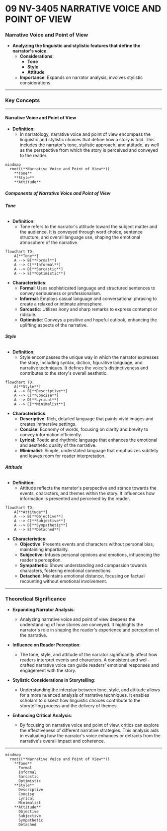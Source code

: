 # 09 NV-3405 NARRATIVE VOICE AND POINT OF VIEW

### **Narrative Voice and Point of View**

- **Analyzing the linguistic and stylistic features that define the narrator's voice.**
  - **Considerations**:
    - **Tone**
    - **Style**
    - **Attitude**
  - **Importance**: Expands on narrator analysis; involves stylistic considerations.

---

### **Key Concepts**

---

#### **Narrative Voice and Point of View**

- **Definition**:
  - In narratology, narrative voice and point of view encompass the linguistic and stylistic choices that define how a story is told. This includes the narrator's tone, stylistic approach, and attitude, as well as the perspective from which the story is perceived and conveyed to the reader.

```mermaid
mindmap
  root((**Narrative Voice and Point of View**))
    **Tone**
    **Style**
    **Attitude**
```

##### **Components of Narrative Voice and Point of View**

###### **Tone**

- **Definition**:
  - Tone refers to the narrator's attitude toward the subject matter and the audience. It is conveyed through word choice, sentence structure, and overall language use, shaping the emotional atmosphere of the narrative.

```mermaid
flowchart TD;
    A[**Tone**]
    A --> B[**Formal**]
    A --> C[**Informal**]
    A --> D[**Sarcastic**]
    A --> E[**Optimistic**]
```

- **Characteristics**:
  - **Formal**: Uses sophisticated language and structured sentences to convey seriousness or professionalism.
  - **Informal**: Employs casual language and conversational phrasing to create a relaxed or intimate atmosphere.
  - **Sarcastic**: Utilizes irony and sharp remarks to express contempt or ridicule.
  - **Optimistic**: Conveys a positive and hopeful outlook, enhancing the uplifting aspects of the narrative.

###### **Style**

- **Definition**:
  - Style encompasses the unique way in which the narrator expresses the story, including syntax, diction, figurative language, and narrative techniques. It defines the voice's distinctiveness and contributes to the story's overall aesthetic.

```mermaid
flowchart TD;
    A[**Style**]
    A --> B[**Descriptive**]
    A --> C[**Concise**]
    A --> D[**Lyrical**]
    A --> E[**Minimalist**]
```

- **Characteristics**:
  - **Descriptive**: Rich, detailed language that paints vivid images and creates immersive settings.
  - **Concise**: Economy of words, focusing on clarity and brevity to convey information efficiently.
  - **Lyrical**: Poetic and rhythmic language that enhances the emotional and aesthetic quality of the narrative.
  - **Minimalist**: Simple, understated language that emphasizes subtlety and leaves room for reader interpretation.

###### **Attitude**

- **Definition**:
  - Attitude reflects the narrator's perspective and stance towards the events, characters, and themes within the story. It influences how information is presented and perceived by the reader.

```mermaid
flowchart TD;
    A[**Attitude**]
    A --> B[**Objective**]
    A --> C[**Subjective**]
    A --> D[**Sympathetic**]
    A --> E[**Detached**]
```

- **Characteristics**:
  - **Objective**: Presents events and characters without personal bias, maintaining impartiality.
  - **Subjective**: Infuses personal opinions and emotions, influencing the reader's perception.
  - **Sympathetic**: Shows understanding and compassion towards characters, fostering emotional connections.
  - **Detached**: Maintains emotional distance, focusing on factual recounting without emotional involvement.

---

### **Theoretical Significance**

- **Expanding Narrator Analysis**:

  - Analyzing narrative voice and point of view deepens the understanding of how stories are conveyed. It highlights the narrator's role in shaping the reader's experience and perception of the narrative.

- **Influence on Reader Perception**:

  - The tone, style, and attitude of the narrator significantly affect how readers interpret events and characters. A consistent and well-crafted narrative voice can guide readers' emotional responses and engagement with the story.

- **Stylistic Considerations in Storytelling**:

  - Understanding the interplay between tone, style, and attitude allows for a more nuanced analysis of narrative techniques. It enables scholars to dissect how linguistic choices contribute to the storytelling process and the delivery of themes.

- **Enhancing Critical Analysis**:
  - By focusing on narrative voice and point of view, critics can explore the effectiveness of different narrative strategies. This analysis aids in evaluating how the narrator's voice enhances or detracts from the narrative's overall impact and coherence.

---

```mermaid
mindmap
  root((**Narrative Voice and Point of View**))
    **Tone**
      Formal
      Informal
      Sarcastic
      Optimistic
    **Style**
      Descriptive
      Concise
      Lyrical
      Minimalist
    **Attitude**
      Objective
      Subjective
      Sympathetic
      Detached
```
